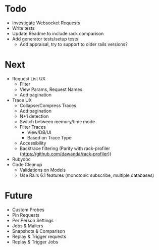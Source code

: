 # Todo

- Investigate Websocket Requests
- Write tests 
- Update Readme to include rack comparison
- Add generator tests/setup tests
  - Add appraisal, try to support to older rails versions?

# Next

- Request List UX
  - Filter 
  - View Params, Request Names
  - Add pagination
- Trace UX
  - Collapse/Compress Traces
  - Add pagination
  - N+1 detection
  - Switch between memory/time mode 
  - Filter Traces
    - View/DB/UI
    - Based on Trace Type
  - Accessibility
  - Backtrace filtering (Parity with rack-profiler (https://github.com/dawanda/rack-profiler))
- Rubydoc
- Code Cleanup
  - Validations on Models
  - Use Rails 6.1 features (monotonic subscribe, multiple databases)

# Future

- Custom Probes
- Pin Requests
- Per Person Settings
- Jobs & Mailers
- Snapshots & Comparison
- Replay & Trigger requests
- Replay & Trigger Jobs
